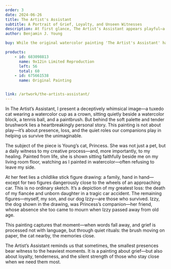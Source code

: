 ```yaml
---
order: 3
date: 2024-06-26
title: The Artist's Assistant
subtitle: A Portrait of Grief, Loyalty, and Unseen Witnesses
description: At first glance, The Artist’s Assistant appears playful—a cat wearing a watercolor cup like a crown, watching quietly in a sunlit studio. But beneath the charm lies a story of profound loss and quiet companionship. Painted after the tragic loss of his fiancée and daughter in a car accident, this piece features the artist’s cat, Princess, faithfully watching him paint through grief. The childlike drawing in the foreground reflects a lost family, a surviving son, and Izzy the dog—Princess’s late companion. Tender, layered, and deeply personal, this work is a meditation on memory, resilience, and the silent witnesses who help carry us through.
author: Benjamin J. Young

buy: While the original watercolor painting 'The Artist's Assistant' has been sold, limited edition limited reproductions are still available in various sizes. This emotionally resonant piece continues to connect with collectors, and these high-quality prints offer a meaningful way to bring its story into your own space.

products:
    - id: 683098813
      name: 9x12in Limited Reproduction
      left: 56
      total: 60
    - id: 675661538
      name: Original Painting


link: /artwork/the-artists-assistant/
---
```


In The Artist’s Assistant, I present a deceptively whimsical image—a tuxedo cat wearing a watercolor cup as a crown, sitting quietly beside a watercolor block, a tennis ball, and a paintbrush. But behind the soft palette and tender brushwork lies a heartbreakingly personal story. This painting is not about play—it’s about presence, loss, and the quiet roles our companions play in helping us survive the unimaginable.

<!--more-->

The subject of the piece is Young’s cat, Princess. She was not just a pet, but a daily witness to my creative process—and, more importantly, to my healing. Painted from life, she is shown sitting faithfully beside me on my living room floor, watching as I painted in watercolor—often refusing to leave my side.

At her feet lies a childlike stick figure drawing: a family, hand in hand—except for two figures dangerously close to the wheels of an approaching car. This is no ordinary sketch. It’s a depiction of my greatest loss: the death of my fiancée and unborn daughter in a tragic car accident. The remaining figures—myself, my son, and our dog Izzy—are those who survived. Izzy, the dog shown in the drawing, was Princess’s companion—her friend, whose absence she too came to mourn when Izzy passed away from old age.

This painting captures that moment—when words fall away, and grief is processed not with language, but through quiet rituals: the brush moving on paper, the cat nearby, the memories close.

The Artist’s Assistant reminds us that sometimes, the smallest presences bear witness to the heaviest moments. It is a painting about grief—but also about loyalty, tenderness, and the silent strength of those who stay close when we need them most.
